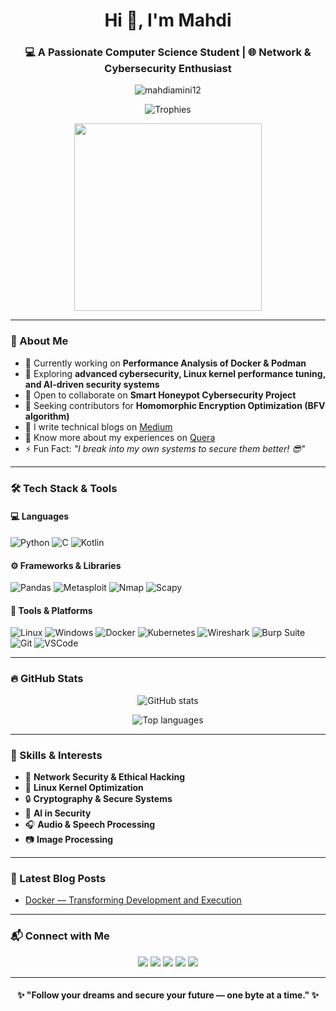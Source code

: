<h1 align="center">Hi 👋, I'm Mahdi</h1>
<h3 align="center">💻 A Passionate Computer Science Student | 🌐 Network & Cybersecurity Enthusiast</h3>

<p align="center">
  <img src="https://komarev.com/ghpvc/?username=mahdiamini12&label=Profile%20views&color=0e75b6&style=flat" alt="mahdiamini12" />
</p>

<p align="center">
  <img src="https://github-profile-trophy.vercel.app/?username=mahdiamini12&theme=onedark&margin-w=10&margin-h=10" alt="Trophies" />
</p>

<div align="center">
  <img src="https://sobhan.institute/wp-content/uploads/2022/10/14123444.jpg" width="300" />
</div>

---

### 🧠 About Me

- 🔭 Currently working on **Performance Analysis of Docker & Podman**  
- 🌱 Exploring **advanced cybersecurity, Linux kernel performance tuning, and AI-driven security systems**  
- 👯 Open to collaborate on **Smart Honeypot Cybersecurity Project**  
- 🤝 Seeking contributors for **Homomorphic Encryption Optimization (BFV algorithm)**  
- 📝 I write technical blogs on [Medium](https://medium.com/@mohamadmahdiamini122)  
- 📄 Know more about my experiences on [Quera](https://quera.org/profile/MahdiAmini12)  
- ⚡ Fun Fact: _"I break into my own systems to secure them better! 😎"_

---

### 🛠️ Tech Stack & Tools

#### 💻 Languages

![Python](https://img.shields.io/badge/Python-3776AB?style=for-the-badge&logo=python&logoColor=white)
![C](https://img.shields.io/badge/C-A8B9CC?style=for-the-badge&logo=c&logoColor=white)
![Kotlin](https://img.shields.io/badge/Kotlin-0095D5?style=for-the-badge&logo=kotlin&logoColor=white)

#### ⚙️ Frameworks & Libraries

![Pandas](https://img.shields.io/badge/Pandas-150458?style=for-the-badge&logo=pandas&logoColor=white)
![Metasploit](https://img.shields.io/badge/Metasploit-333333?style=for-the-badge&logo=metasploit&logoColor=white)
![Nmap](https://img.shields.io/badge/Nmap-4682B4?style=for-the-badge&logo=nmap&logoColor=white)
![Scapy](https://img.shields.io/badge/Scapy-FF4500?style=for-the-badge&logo=python&logoColor=white)

#### 🧰 Tools & Platforms

![Linux](https://img.shields.io/badge/Linux-FCC624?style=for-the-badge&logo=linux&logoColor=black)
![Windows](https://img.shields.io/badge/Windows-0078D6?style=for-the-badge&logo=windows&logoColor=white)
![Docker](https://img.shields.io/badge/Docker-2496ED?style=for-the-badge&logo=docker&logoColor=white)
![Kubernetes](https://img.shields.io/badge/Kubernetes-326CE5?style=for-the-badge&logo=kubernetes&logoColor=white)
![Wireshark](https://img.shields.io/badge/Wireshark-1679A7?style=for-the-badge&logo=wireshark&logoColor=white)
![Burp Suite](https://img.shields.io/badge/Burp_Suite-FF6F00?style=for-the-badge&logo=burpsuite&logoColor=white)
![Git](https://img.shields.io/badge/Git-F05032?style=for-the-badge&logo=git&logoColor=white)
![VSCode](https://img.shields.io/badge/VSCode-007ACC?style=for-the-badge&logo=visualstudiocode&logoColor=white)

---

### 🔥 GitHub Stats

<p align="center">
  <img src="https://github-readme-stats.vercel.app/api?username=mahdiamini12&show_icons=true&theme=radical" alt="GitHub stats" />
</p>

<p align="center">
  <img src="https://github-readme-stats.vercel.app/api/top-langs?username=mahdiamini12&show_icons=true&locale=en&layout=compact&theme=radical" alt="Top languages" />
</p>

---

### 🧩 Skills & Interests

- 📡 **Network Security & Ethical Hacking**
- 🐧 **Linux Kernel Optimization**
- 🔒 **Cryptography & Secure Systems**
- 🤖 **AI in Security**
- 🎧 **Audio & Speech Processing**
- 📷 **Image Processing**

---

### 📝 Latest Blog Posts

<!-- BLOG-POST-LIST:START -->
- [Docker — Transforming Development and Execution](https://medium.com/@mohamadmahdiamini122/docker-%D8%A7%D9%86%D9%82%D9%84%D8%A7%D8%A8-%D8%AF%D8%B1-%D8%AF%D9%86%DB%8C%D8%A7%DB%8C-%D8%AA%D9%88%D8%B3%D8%B9%D9%87-%D9%88-%D8%A7%D8%B3%D8%AA%D9%82%D8%B1%D8%A7%D8%B1-%D8%A8%D8%B1%D9%86%D8%A7%D9%85%D9%87-%D9%87%D8%A7-b53f1c79abf9?source=rss-e0df4693dec2------2)
<!-- BLOG-POST-LIST:END -->

---

### 📬 Connect with Me

<p align="center">
  <a href="mailto:mohamadmahdiamini122@gmail.com"><img src="https://img.shields.io/badge/Gmail-EA4335?style=for-the-badge&logo=gmail&logoColor=white" /></a>
  <a href="https://www.linkedin.com/in/mohammadmahdirasoolamini" target="_blank"><img src="https://img.shields.io/badge/LinkedIn-0077B5?style=for-the-badge&logo=linkedin&logoColor=white" /></a>
  <a href="https://instagram.com/mahdi_amini122" target="_blank"><img src="https://img.shields.io/badge/Instagram-E4405F?style=for-the-badge&logo=instagram&logoColor=white" /></a>
  <a href="https://medium.com/@mohamadmahdiamini122" target="_blank"><img src="https://img.shields.io/badge/Medium-00ab6c?style=for-the-badge&logo=medium&logoColor=white" /></a>
  <a href="https://dev.to/mahdiamini12" target="_blank"><img src="https://img.shields.io/badge/Dev.to-303030?style=for-the-badge&logo=devdotto&logoColor=white" /></a>
</p>

---

<h4 align="center">✨ "Follow your dreams and secure your future — one byte at a time." ✨</h4>

